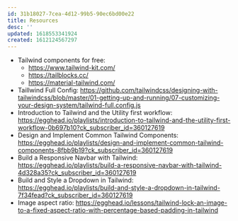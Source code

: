 ```yaml
---
id: 31b18027-7cea-4d12-99b5-90ec6bd00e22
title: Resources
desc: ''
updated: 1618553341924
created: 1612124567297
---
```


- Tailwind components for free:
  - https://www.tailwind-kit.com/
  - https://tailblocks.cc/
  - https://material-tailwind.com/
- Taillwind Full Config:
  https://github.com/tailwindcss/designing-with-tailwindcss/blob/master/01-getting-up-and-running/07-customizing-your-design-system/tailwind-full.config.js
- Introduction to Tailwind and the Utility first workflow:
  https://egghead.io/playlists/introduction-to-tailwind-and-the-utility-first-workflow-0b697b10?ck_subscriber_id=360127619
- Design and Implement Common Tailwind Components:
  https://egghead.io/playlists/design-and-implement-common-tailwind-components-8fbb9b19?ck_subscriber_id=360127619
- Build a Responsive Navbar with Tailwind:
  https://egghead.io/playlists/build-a-responsive-navbar-with-tailwind-4d328a35?ck_subscriber_id=360127619
- Build and Style a Dropdown in Tailwind:
  https://egghead.io/playlists/build-and-style-a-dropdown-in-tailwind-7f34fead?ck_subscriber_id=360127619
- Image aspect ratio:
  https://egghead.io/lessons/tailwind-lock-an-image-to-a-fixed-aspect-ratio-with-percentage-based-padding-in-tailwind
